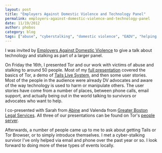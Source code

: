 ```yaml
---
layout: post
title: "Employers Against Domestic Violence and Technology Panel"
permalink: employers-against-domestic-violence-and-technology-panel
date: 11/19/2012
author: phobos
category: blog
tags: ["abuse", "cyberstalking", "domestic violence", "EADV", "helping survivors", "helping victims", "stalking", "technology for good"]
---
```


I was invited by [Employers Against Domestic Violence](http://employersagainstdomesticviolence.org/) to give a talk about technology and stalking as part of a larger panel.

On Friday the 16th, I presented Tor and our work with victims of abuse and stalking to around 50 people. Most of my [full presentation](https://svn.torproject.org/svn/projects/presentations/2012-11-16-EADV-Tech-Stalking-Advice.pdf) covered the basics of Tor, a demo of [Tails Live System](https://tails.boum.org), and then some user stories. Most of the people in the audience were already DV advocates and aware of the way technology is used to harm or manipulate others. The user stories have come from a number of places, between phone calls, email support, and actually being out in the world talking to survivors or advocates who want to help.

I co-presented with Sarah from [Abine](https://www.abine.com) and Valenda from [Greater Boston Legal Services](http://gbls.org/). All three of our presentations can be found on Tor's [people server](https://people.torproject.org/~andrew/2012-11-16-EADV/).

Afterwards, a number of people came up to me to ask about getting Tails or Tor Browser, or to simply introduce themselves. I met a cyber-stalking survivor I've only helped via email and phone over the past year or so. I look forward to doing more of these types of events locally.

